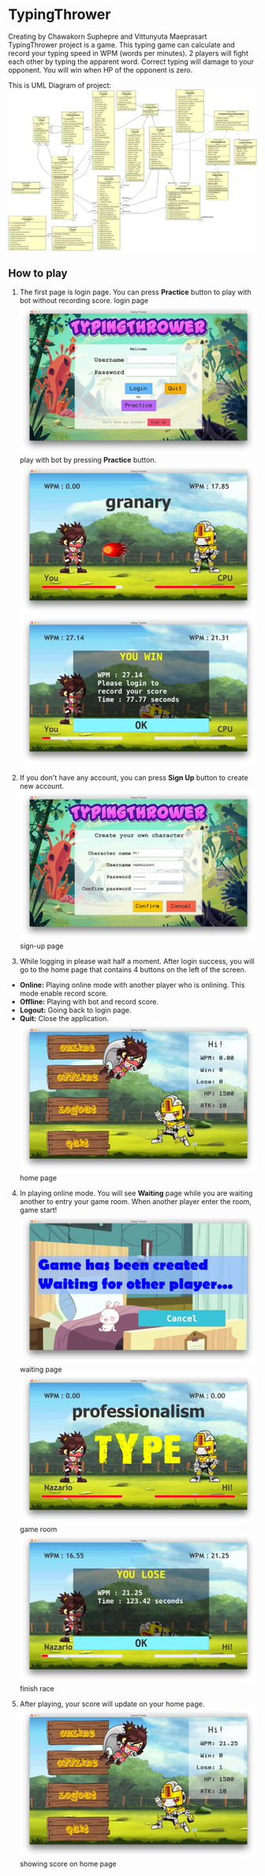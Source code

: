 # TypingThrower
Creating by Chawakorn Suphepre and Vittunyuta Maeprasart<br>
TypingThrower project is a game. This typing game can calculate and record your typing speed in WPM (words per minutes). 2 players will fight each other by typing the apparent word.
Correct typing will damage to your opponent. You will win when HP of the opponent is zero.

This is UML Diagram of project:
![alt text](https://github.com/winChawakorn/TypingThrower/blob/master/UMLDiagram.gif "UML Diagram")


## How to play

1. The first page is login page. You can press **Practice** button to play with bot without recording score.
login page<br>
![alt text](https://github.com/winChawakorn/TypingThrower/blob/master/mdpic/loginPage.png "login page")
play with bot by pressing **Practice** button.<br>
![alt text](https://github.com/winChawakorn/TypingThrower/blob/master/mdpic/playWithBot.png "practice page") <br>
![alt text](https://github.com/winChawakorn/TypingThrower/blob/master/mdpic/scorePlayWithBot.png "score play practice") <br>

2. If you don't have any account, you can press **Sign Up** button to create new account.
![alt text](https://github.com/winChawakorn/TypingThrower/blob/master/mdpic/signUpPage.png "sign up page")
sign-up page<br>

3. While logging in please wait half a moment. After login success, you will go to the home page that contains 4 buttons on the left of the screen.
* **Online:** Playing online mode with another player who is onlining. This mode enable record score.
* **Offline:** Playing with bot and record score.
* **Logout:** Going back to login page.
* **Quit:** Close the application.
![alt text](https://github.com/winChawakorn/TypingThrower/blob/master/mdpic/homePages.png "home page")
home page<br>

4. In playing online mode. You will see **Waiting** page while you are waiting another to entry your game room. When another player enter the room, game start!
![alt text](https://github.com/winChawakorn/TypingThrower/blob/master/mdpic/waitingPlayer.png "waiting page")
waiting page<br>
![alt text](https://github.com/winChawakorn/TypingThrower/blob/master/mdpic/playOnline.png "play online")
game room<br>
![alt text](https://github.com/winChawakorn/TypingThrower/blob/master/mdpic/scorePlayOnline.png "play online score")
finish race<br>


5. After playing, your score will update on your home page.
![alt text](https://github.com/winChawakorn/TypingThrower/blob/master/mdpic/homePagesScore.png "home  page score")
showing score on home page<br>
